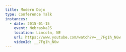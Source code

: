 ```yaml
---
title: Modern Dojo
type: Conference Talk
instances:
  - date: 2015-01-15
    event: NebraskaJS
    location: Lincoln, NE
    url: https://www.youtube.com/watch?v=__7Fg1h_N6w
    videoId: __7Fg1h_N6w
---
```


